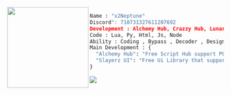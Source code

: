 
<img align="left" src="https://cdn.discordapp.com/attachments/1170025747872751736/1170390944063959110/N.png" width="189"/>

```py
Name : "x2Neptune"
Discord": 710731327611207692
Development : Alchemy Hub, Crazzy Hub, LunarZ Hub, Star Hub
Code : Lua, Py, Html, Js, Node
Ability : Coding , Bypass , Decoder , Design
Main Development : {
  "Alchemy Hub": "Free Script Hub support PC / Mobile with high quality",
  "Slayerz UI": "Free Ui Library that support PC / Mobile will stable!"
}
```
<img align="center" src="https://github-readme-streak-stats.herokuapp.com/?user=x2-Neptune&theme=algolia&hide_border=false" whild/>

